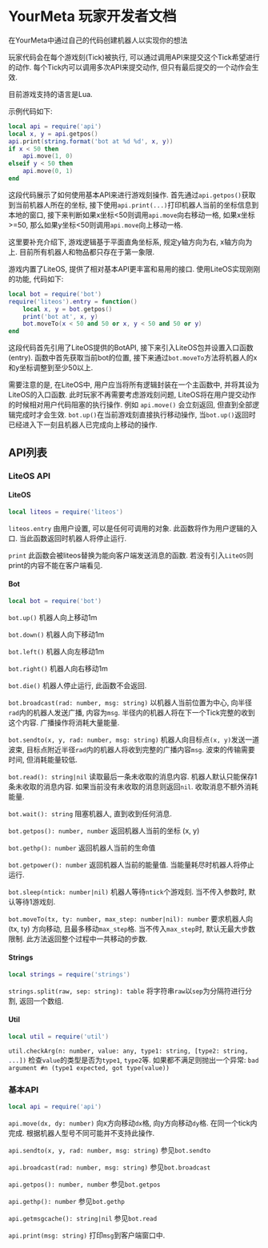 # YourMeta 玩家开发者文档

在YourMeta中通过自己的代码创建机器人以实现你的想法

玩家代码会在每个游戏刻(Tick)被执行, 可以通过调用API来提交这个Tick希望进行的动作. 每个Tick内可以调用多次API来提交动作, 但只有最后提交的一个动作会生效.

目前游戏支持的语言是Lua.

示例代码如下:

```lua
local api = require('api')
local x, y = api.getpos()
api.print(string.format('bot at %d %d', x, y))
if x < 50 then
    api.move(1, 0)
elseif y < 50 then
    api.move(0, 1)
end
```

这段代码展示了如何使用基本API来进行游戏刻操作. 首先通过`api.getpos()`获取到当前机器人所在的坐标, 接下使用`api.print(...)`打印机器人当前的坐标信息到本地的窗口, 接下来判断如果x坐标<50则调用`api.move`向右移动一格, 如果x坐标>=50, 那么如果y坐标<50则调用`api.move`向上移动一格.

这里要补充介绍下, 游戏逻辑基于平面直角坐标系, 规定y轴方向为右, x轴方向为上. 目前所有机器人和物品都只存在于第一象限.

游戏内置了LiteOS, 提供了相对基本API更丰富和易用的接口. 使用LiteOS实现刚刚的功能, 代码如下:

```lua
local bot = require('bot')
require('liteos').entry = function()
    local x, y = bot.getpos()
    print('bot at', x, y)
    bot.moveTo(x < 50 and 50 or x, y < 50 and 50 or y)
end
```

这段代码首先引用了LiteOS提供的BotAPI, 接下来引入LiteOS包并设置入口函数(entry). 函数中首先获取当前bot的位置, 接下来通过`bot.moveTo`方法将机器人的x和y坐标调整到至少50以上.

需要注意的是, 在LiteOS中, 用户应当将所有逻辑封装在一个主函数中, 并将其设为LiteOS的入口函数. 此时玩家不再需要考虑游戏刻问题, LiteOS将在用户提交动作的时候相对用户代码阻塞的执行操作. 例如 `api.move()` 会立刻返回, 但直到全部逻辑完成时才会生效. `bot.up()`在当前游戏刻直接执行移动操作, 当`bot.up()`返回时已经进入下一刻且机器人已完成向上移动的操作.

## API列表

### LiteOS API

#### LiteOS

```lua
local liteos = require('liteos')
```

`liteos.entry` 由用户设置, 可以是任何可调用的对象. 此函数将作为用户逻辑的入口. 当此函数返回时机器人将停止运行.

`print` 此函数会被liteos替换为能向客户端发送消息的函数. 若没有引入`LiteOS`则print的内容不能在客户端看见.

#### Bot

```lua
local bot = require('bot')
```

`bot.up()` 机器人向上移动1m

`bot.down()` 机器人向下移动1m

`bot.left()` 机器人向左移动1m

`bot.right()` 机器人向右移动1m

`bot.die()` 机器人停止运行, 此函数不会返回.

`bot.broadcast(rad: number, msg: string)` 以机器人当前位置为中心, 向半径`rad`内的机器人发送广播, 内容为`msg`. 半径内的机器人将在下一个Tick完整的收到这个内容. 广播操作将消耗大量能量.

`bot.sendto(x, y, rad: number, msg: string)` 机器人向目标点`(x, y)`发送一道波束, 目标点附近半径`rad`内的机器人将收到完整的广播内容`msg`. 波束的传输需要时间, 但消耗能量较低.

`bot.read(): string|nil` 读取最后一条未收取的消息内容. 机器人默认只能保存1条未收取的消息内容. 如果当前没有未收取的消息则返回`nil`. 收取消息不额外消耗能量.

`bot.wait(): string` 阻塞机器人, 直到收到任何消息.

`bot.getpos(): number, number` 返回机器人当前的坐标 (x, y)

`bot.gethp(): number` 返回机器人当前的生命值

`bot.getpower(): number` 返回机器人当前的能量值. 当能量耗尽时机器人将停止运行.

`bot.sleep(ntick: number|nil)` 机器人等待`ntick`个游戏刻. 当不传入参数时, 默认等待1游戏刻.

`bot.moveTo(tx, ty: number, max_step: number|nil): number` 要求机器人向 (tx, ty) 方向移动, 且最多移动`max_step`格. 当不传入`max_step`时, 默认无最大步数限制. 此方法返回整个过程中一共移动的步数.

#### Strings

```lua
local strings = require('strings')
```

`strings.split(raw, sep: string): table` 将字符串`raw`以`sep`为分隔符进行分割, 返回一个数组.

#### Util

```lua
local util = require('util')
```

`util.checkArg(n: number, value: any, type1: string, [type2: string, ...])` 检查`value`的类型是否为`type1`, `type2`等. 如果都不满足则抛出一个异常: `bad argument #n (type1 expected, got type(value))`

### 基本API

```lua
local api = require('api')
```

`api.move(dx, dy: number)` 向x方向移动`dx`格, 向y方向移动`dy`格. 在同一个tick内完成. 根据机器人型号不同可能并不支持此操作.

`api.sendto(x, y, rad: number, msg: string)` 参见`bot.sendto`

`api.broadcast(rad: number, msg: string)` 参见`bot.broadcast`

`api.getpos(): number, number` 参见`bot.getpos`

`api.gethp(): number` 参见`bot.gethp`

`api.getmsgcache(): string|nil` 参见`bot.read`

`api.print(msg: string)` 打印`msg`到客户端窗口中.
